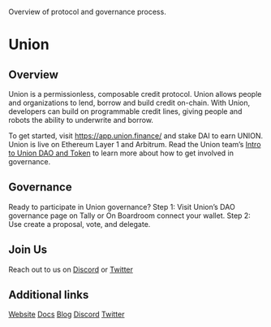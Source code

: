 Overview of protocol and governance process.
# Union

## Overview
Union is a permissionless, composable credit protocol. Union allows people and organizations to lend, borrow and build credit on-chain. With Union, developers can build on programmable credit lines, giving people and robots the ability to underwrite and borrow.

To get started, visit https://app.union.finance/ and stake DAI to earn UNION. Union is live on Ethereum Layer 1 and Arbitrum. Read the Union team’s [Intro to Union DAO and Token](https://medium.com/union-finance/intro-to-union-token-and-dao-d6040e0e7a8b) to learn more about how to get involved in governance.

## Governance
Ready to participate in Union governance?
Step 1: Visit Union’s DAO governance page on Tally or On Boardroom connect your wallet.
Step 2: Use create a proposal, vote, and delegate.

## Join Us
Reach out to us on [Discord](https://discord.gg/cZagzJ3p8G) or [Twitter](https://twitter.com/unionprotocol)

## Additional links
[Website](https://union.finance/)
[Docs](https://unionfinance.gitbook.io/docs/)
[Blog](https://medium.com/union-finance)
[Discord](https://discord.gg/cZagzJ3p8G)
[Twitter](https://twitter.com/unionprotocol)
